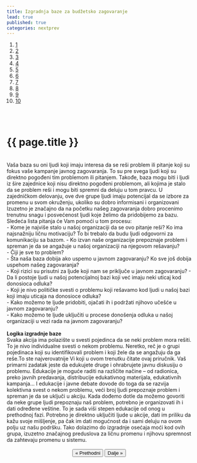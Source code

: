 ```yaml
---
title: Izgradnja baze za budžetsko zagovaranje
lead: true
published: true
categories: nextprev                        
---
```


<ol class="progtrckr" data-progtrckr-steps="11">
    <a href="{{site.baseurl}}/pages/uvod/">
    <li class="progtrckr-done">1 </li> </a>
    <a href="{{site.baseurl}}/pages/definisanje-budzetskog-zastupanja-i-uloga-civilnog-drustv/"><li class="progtrckr-done">2 </li> </a>
    <a href="{{site.baseurl}}/pages/definicije-osnovnih-pojmova/">
    <li class="progtrckr-done">3 </li> </a>
    <a href="{{site.baseurl}}/pages/institucionalni-okvir-i-nadleznosti-lokalne-samouprave/">
    <li class="progtrckr-done">4 </li> </a>
    <a href="{{site.baseurl}}/pages/analiza-budzeta/">
    <li class="progtrckr-done">5 </li> </a>
    <a href="{{site.baseurl}}/pages/kako-izabrati-problem/">
    <li class="progtrckr-done">6 </li> </a>
    <a href="{{site.baseurl}}/pages/analiza-aktera/">
    <li class="progtrckr-done">7 </li> </a>
    <a href="{{site.baseurl}}/pages/2-pretpostavke-i-6-hipoteza-budzetskog-zagovaranja/">
    <li class="progtrckr-done">8 </li> </a>
    <a href="{{site.baseurl}}/pages/izgradnja-baze-za-budzetsko-zagovaranje/">
    <li class="progtrckr-done">9</li> </a>
    <a href="{{site.baseurl}}/pages/kampanja/">
    <li class="progtrckr-todo">10</li> </a>
</ol>
<br/><br/>

<h1 class="post-title">{{ page.title }}</h1>

<br/>

<div class="justify">
Vaša baza su oni ljudi koji imaju interesa da se reši problem ili pitanje koji su fokus vaše kampanje javnog zagovaranja. To su pre svega ljudi koji su direktno pogođeni tim problemom ili pitanjem. Takođe, baza mogu biti i ljudi iz šire zajednice koji nisu direktno pogođeni problemom, ali kojima je stalo da se problem reši i mogu biti spremni da deluju u tom pravcu. U zajedničkom delovanju, ove dve grupe ljudi imaju potencijal da se izbore za promenu u svom okruženju, ukoliko su dobro informisani i organizovani
<br/>
Izuzetno je značajno da na početku našeg zagovaranja dobro procenimo trenutnu snagu i posvećenost ljudi koje želimo da pridobijemo za bazu. Sledeća lista pitanja će Vam pomoći u tom procesu:
<br/>
- Kome je najviše stalo u našoj organizaciji da se ovo pitanje reši? Ko ima najsnažniju ličnu motivaciju? To bi trebalo da budu ljudi odgovorni za komunikaciju sa bazom.
- Ko izvan naše organizacije prepoznaje problem i spreman je da se angažuje u našoj organizaciji na njegovom rešavanju?<br/>
- Čiji je sve to problem?<br/>
- Šta naša baza dobija ako uspemo u javnom zagovaranju? Ko sve još dobija uspehom našeg zagovaranja?<br/>
- Koji rizici su prisutni za ljude koji nam se priključe u javnom zagovaranju?
- Da li postoje ljudi u našoj potencijalnoj bazi koji već imaju neki uticaj kod donosioca odluka?<br/>
- Koji je nivo političke svesti o problemu koji rešavamo kod ljudi u našoj bazi koji imaju uticaja na donosioce odluka?<br/>
- Kako možemo te ljude pridobiti, ojačati ih i podržati njihovo učešće u javnom zagovaranju?<br/>
- Kako možemo te ljude uključiti u procese donošenja odluka u našoj organizaciji u vezi rada na javnom zagovaranju?<br/> <br/>
<b>Logika izgradnje baze</b>
<br/>
Svaka akcija  ima polazište u svesti pojedinca da se neki problem mora rešiti. To je nivo individualne svesti o nekom problemu. Neretko, reč je o grupi pojedinaca koji su identifikovali problem i koji žele da se angažuju da ga reše.To ste najverovatnije Vi koji u ovom trenutku čitate ovaj priručnik.
Vaš primarni zadatak jeste da edukujete druge i ohrabrujete javnu diskusiju o problemu. Edukacije je moguće raditi na različite načine – od radionica, preko javnih predavanja, distribucije edukativnog materijala, edukativnih kampanja... I edukacije i javne debate dovode do toga da se razvija kolektivna svest o nekom problemu, veći broj ljudi prepoznaje problem i spreman je da se uključi u akciju.
Kada dođemo dotle da možemo govoriti da neke grupe ljudi prepoznaju naš problem, potrebno je organizovati ih i dati određene veštine. To je sada viši stepen edukacije od onog u prethodnoj fazi. Potrebno je direktno uključiti ljude u akcije, dati im priliku da kažu svoje mišljenje, pa čak im dati mogućnost da i sami deluju na ovom polju uz našu podršku. Tako dolazimo do izgradnje osećaja moći kod ovih grupa, izuzetno značajnog preduslova za ličnu promenu i njihovu spremnost da zahtevaju promenu u sistemu. <br/> </div>


<br/>

<div align="center">
    <button id="prev"> « Prethodni</button>
    <button id="next">Dalje » </button> 
</div>